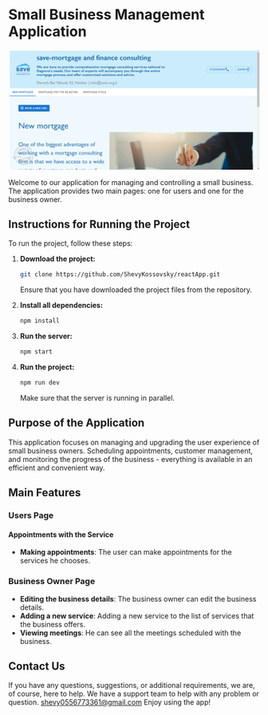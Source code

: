 # Small Business Management Application

![Screenshot of the server project](/reacProjectClient//src/assets/images/screenShot.png)

Welcome to our application for managing and controlling a small business. The application provides two main pages: one for users and one for the business owner.

## Instructions for Running the Project

To run the project, follow these steps:

1. **Download the project:**

    ```bash
    git clone https://github.com/ShevyKossovsky/reactApp.git
    ```

   Ensure that you have downloaded the project files from the repository.

2. **Install all dependencies:**

    ```bash
    npm install
    ```

3. **Run the server:**

    ```bash
    npm start
    ```

4. **Run the project:**

    ```bash
    npm run dev
    ```

    Make sure that the server is running in parallel.

## Purpose of the Application

This application focuses on managing and upgrading the user experience of small business owners. Scheduling appointments, customer management, and monitoring the progress of the business - everything is available in an efficient and convenient way.

## Main Features

### Users Page

#### Appointments with the Service

- **Making appointments**: The user can make appointments for the services he chooses.

### Business Owner Page

- **Editing the business details**: The business owner can edit the business details.
- **Adding a new service**: Adding a new service to the list of services that the business offers.
- **Viewing meetings**: He can see all the meetings scheduled with the business.

## Contact Us

If you have any questions, suggestions, or additional requirements, we are, of course, here to help. We have a support team to help with any problem or question.
shevy0556773361@gmail.com
Enjoy using the app!


